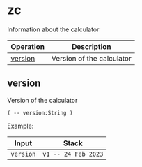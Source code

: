 # zc

Information about the calculator

<!-- index -->

| Operation               | Description
|-------------------------|---------------
| [version](#version)     | Version of the calculator


## version

Version of the calculator

    ( -- version:String )

Example:

<!-- test: version -->

| Input       | Stack
|-------------|------------------
| `version`   | `v1 -- 24 Feb 2023`